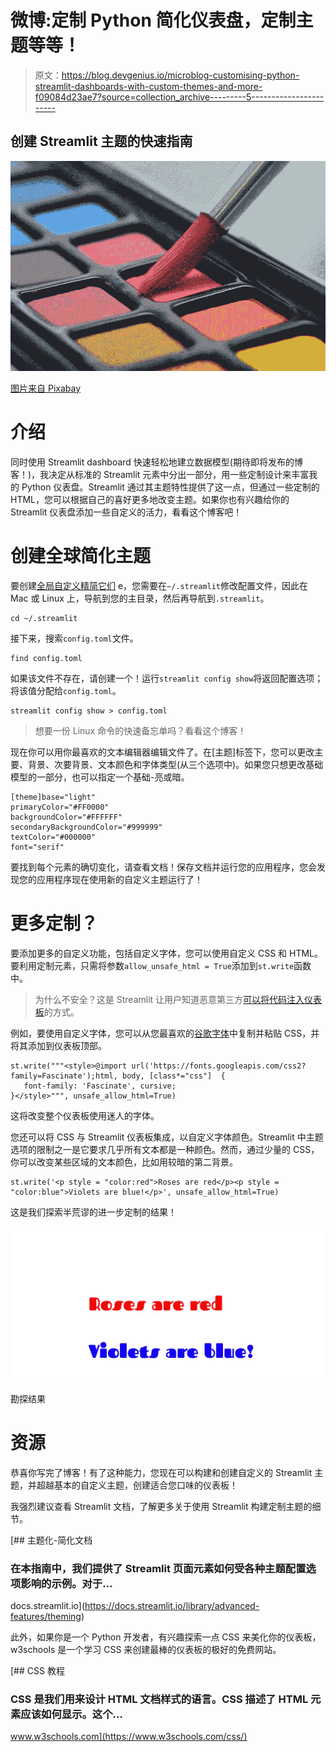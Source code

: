 # 微博:定制 Python 简化仪表盘，定制主题等等！

> 原文：<https://blog.devgenius.io/microblog-customising-python-streamlit-dashboards-with-custom-themes-and-more-f09084d23ae7?source=collection_archive---------5----------------------->

## 创建 Streamlit 主题的快速指南

![](img/05e306ebcabb8e4d429ab72f278f6c2f.png)

[图片来自 Pixabay](https://pixabay.com/photos/watercolor-colour-art-paint-brush-3445376/)

# 介绍

同时使用 Streamlit dashboard 快速轻松地建立数据模型(期待即将发布的博客！)，我决定从标准的 Streamlit 元素中分出一部分，用一些定制设计来丰富我的 Python 仪表盘。Streamlit 通过其主题特性提供了这一点，但通过一些定制的 HTML，您可以根据自己的喜好更多地改变主题。如果你也有兴趣给你的 Streamlit 仪表盘添加一些自定义的活力，看看这个博客吧！

# 创建全球简化主题

要创建[全局自定义精简它们](https://docs.streamlit.io/library/advanced-features/theming) e，您需要在`~/.streamlit`修改配置文件，因此在 Mac 或 Linux 上，导航到您的主目录，然后再导航到`.streamlit`。

```
cd ~/.streamlit
```

接下来，搜索`config.toml`文件。

```
find config.toml
```

如果该文件不存在，请创建一个！运行`streamlit config show`将返回配置选项；将该值分配给`config.toml`。

```
streamlit config show > config.toml 
```

> 想要一份 Linux 命令的快速备忘单吗？看看这个博客！

现在你可以用你最喜欢的文本编辑器编辑文件了。在[主题]标签下，您可以更改主要、背景、次要背景、文本颜色和字体类型(从三个选项中)。如果您只想更改基础模型的一部分，也可以指定一个基础-亮或暗。

```
[theme]base="light"
primaryColor="#FF0000"
backgroundColor="#FFFFFF"
secondaryBackgroundColor="#999999"
textColor="#000000"
font="serif"
```

要找到每个元素的确切变化，请查看文档！保存文档并运行您的应用程序，您会发现您的应用程序现在使用新的自定义主题运行了！

# 更多定制？

要添加更多的自定义功能，包括自定义字体，您可以使用自定义 CSS 和 HTML。要利用定制元素，只需将参数`allow_unsafe_html = True`添加到`st.write`函数中。

> 为什么不安全？这是 Streamlit 让用户知道恶意第三方[可以将代码注入仪表板](https://discuss.streamlit.io/t/why-is-using-html-unsafe/4863/2)的方式。

例如，要使用自定义字体，您可以从您最喜欢的[谷歌字体](https://fonts.google.com/)中复制并粘贴 CSS，并将其添加到仪表板顶部。

```
st.write("""<style>@import url('https://fonts.googleapis.com/css2?family=Fascinate');html, body, [class*="css"]  {
   font-family: 'Fascinate', cursive;
}</style>""", unsafe_allow_html=True)
```

这将改变整个仪表板使用迷人的字体。

您还可以将 CSS 与 Streamlit 仪表板集成，以自定义字体颜色。Streamlit 中主题选项的限制之一是它要求几乎所有文本都是一种颜色。然而，通过少量的 CSS，你可以改变某些区域的文本颜色，比如用较暗的第二背景。

```
st.write('<p style = "color:red">Roses are red</p><p style = "color:blue">Violets are blue!</p>', unsafe_allow_html=True)
```

这是我们探索半荒谬的进一步定制的结果！

![](img/27e8f155d4221b136388db55d13f9515.png)

勘探结果

# 资源

恭喜你写完了博客！有了这种能力，您现在可以构建和创建自定义的 Streamlit 主题，并超越基本的自定义主题，创建适合您口味的仪表板！

我强烈建议查看 Streamlit 文档，了解更多关于使用 Streamlit 构建定制主题的细节。

[](https://docs.streamlit.io/library/advanced-features/theming) [## 主题化-简化文档

### 在本指南中，我们提供了 Streamlit 页面元素如何受各种主题配置选项影响的示例。对于…

docs.streamlit.io](https://docs.streamlit.io/library/advanced-features/theming) 

此外，如果你是一个 Python 开发者，有兴趣探索一点 CSS 来美化你的仪表板，w3schools 是一个学习 CSS 来创建最棒的仪表板的极好的免费网站。

[](https://www.w3schools.com/css/) [## CSS 教程

### CSS 是我们用来设计 HTML 文档样式的语言。CSS 描述了 HTML 元素应该如何显示。这个…

www.w3schools.com](https://www.w3schools.com/css/)